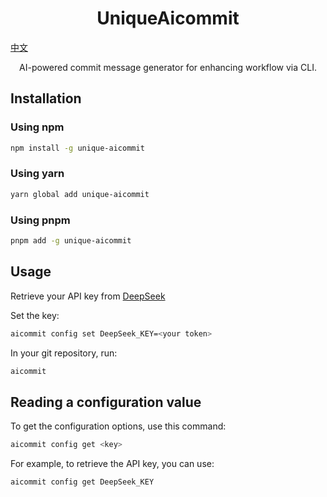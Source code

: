 <h1 align="center">UniqueAicommit</h1>

[中文](README_ZH.md)

<p align="center">
AI-powered commit message generator for enhancing workflow via CLI.
</p>

## Installation

### Using npm

```sh
npm install -g unique-aicommit
```

### Using yarn

```sh
yarn global add unique-aicommit
```

### Using pnpm

```sh
pnpm add -g unique-aicommit
```

## Usage

Retrieve your API key from [DeepSeek](https://www.deepseek.com/)

Set the key:

```sh
aicommit config set DeepSeek_KEY=<your token>
```

In your git repository, run:

```sh
aicommit
```

## Reading a configuration value

To get the configuration options, use this command:

```sh
aicommit config get <key>
```

For example, to retrieve the API key, you can use:

```sh
aicommit config get DeepSeek_KEY
```
